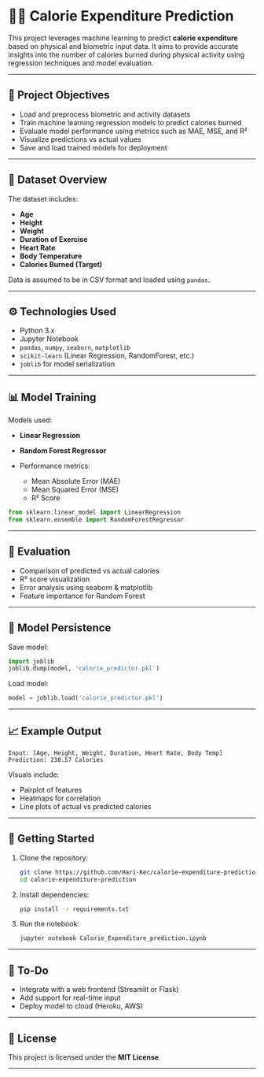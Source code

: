 # 🏃‍♂️ Calorie Expenditure Prediction

This project leverages machine learning to predict **calorie expenditure** based on physical and biometric input data. It aims to provide accurate insights into the number of calories burned during physical activity using regression techniques and model evaluation.

---

## 📌 Project Objectives

* Load and preprocess biometric and activity datasets
* Train machine learning regression models to predict calories burned
* Evaluate model performance using metrics such as MAE, MSE, and R²
* Visualize predictions vs actual values
* Save and load trained models for deployment

---

## 📁 Dataset Overview

The dataset includes:

* **Age**
* **Height**
* **Weight**
* **Duration of Exercise**
* **Heart Rate**
* **Body Temperature**
* **Calories Burned (Target)**

Data is assumed to be in CSV format and loaded using `pandas`.

---

## ⚙️ Technologies Used

* Python 3.x
* Jupyter Notebook
* `pandas`, `numpy`, `seaborn`, `matplotlib`
* `scikit-learn` (Linear Regression, RandomForest, etc.)
* `joblib` for model serialization

---

## 📊 Model Training

Models used:

* **Linear Regression**
* **Random Forest Regressor**
* Performance metrics:

  * Mean Absolute Error (MAE)
  * Mean Squared Error (MSE)
  * R² Score

```python
from sklearn.linear_model import LinearRegression
from sklearn.ensemble import RandomForestRegressor
```

---

## 🧪 Evaluation

* Comparison of predicted vs actual calories
* R² score visualization
* Error analysis using seaborn & matplotlib
* Feature importance for Random Forest

---

## 💾 Model Persistence

Save model:

```python
import joblib
joblib.dump(model, 'calorie_predictor.pkl')
```

Load model:

```python
model = joblib.load('calorie_predictor.pkl')
```

---

## 📈 Example Output

```
Input: [Age, Height, Weight, Duration, Heart Rate, Body Temp]
Prediction: 230.57 Calories
```

Visuals include:

* Pairplot of features
* Heatmaps for correlation
* Line plots of actual vs predicted calories

---

## 🚀 Getting Started

1. Clone the repository:

   ```bash
   git clone https://github.com/Hari-Kec/calorie-expenditure-prediction.git
   cd calorie-expenditure-prediction
   ```

2. Install dependencies:

   ```bash
   pip install -r requirements.txt
   ```

3. Run the notebook:

   ```bash
   jupyter notebook Calorie_Expenditure_prediction.ipynb
   ```

---

## 📌 To-Do

* Integrate with a web frontend (Streamlit or Flask)
* Add support for real-time input
* Deploy model to cloud (Heroku, AWS)

---

## 📜 License

This project is licensed under the **MIT License**.

---

